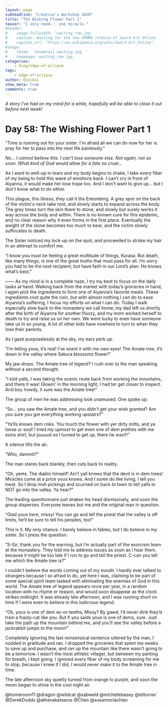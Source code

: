 ```yaml
---
layout: page
subheadline: "Creative's Workshop 2020"
title: "The Wishing Flower Part 1"
teaser: "I only need... one miracle."
#header:
#    image_fullwidth: "waiting_raw.jpg"
#    caption: Waiting for the new VRMMO release of Sword Art Online
#    caption_url: "https://en.wikipedia.org/wiki/Sword_Art_Online"
#image:
#    thumb:  thumbnail_waiting.jpg
#    homepage: waiting_raw.jpg
categories:
    - blog/edge-of-eclipse
tags:
    - edge-of-eclipse
author: Ousikai
show_meta: true
comments: true
---
```

*A story I've had on my mind for a while, hopefully will be able to close it out before next week!*

# Day 58: The Wishing Flower Part 1
"Time is running out for your sister. I'm afraid all we can do now for her is pray for her to pass into the next life painlessly."

*No... I cannot believe this. I can't lose someone else. Not again, not so soon. What kind of God would allow for a fate so cruel...*

As I want to well-up in tears and my body begins to shake, I take every fiber of my being to hold this wave of emotions back. I can't cry in front of Aiyanna, it would make her lose hope too. And I don't want to give up... but I don't know what to do either. 

This plague, this illness, they call it the Entombing. A grey spot on the back of the victim's neck take root, and slowly starts to expand across the body. The grey tones turn the skin there to stone, and slowly but surely works it way across the body and within. There is no known cure for this epidemic, and no clear reason why it even forms in the first place. Eventually the weight of the stone becomes too much to bear, and the victim slowly suffocates to death. 

The Sister noticed my lock-up on the spot, and proceeded to stroke my hair in an attempt to comfort me.

“I know you must be feeling a great multitude of things, Kurasa. But death, like many things, is one of the great truths that must pass for all. I’m sorry you had to be the next recipient, but have faith in our Lord’s plan. He knows what’s best.”

——
As my mind is in a complete haze, I try my best to focus on the daily tasks at hand. Walking back from the market with today’s groceries in hand, I again pick the ingredients to form one of Aiyanna’s favorite meals. These ingredients cost quite the coin, but with almost nothing I can do to ease Aiyanna’s suffering, I focus my efforts on what I can do. Today I walk especially slow back to the monastery we call home; my dad left us shortly after the birth of Aiyanna for another floozy, and my mom worked herself to death to try and raise us on her own. We were lucky to even have someone take us in so young. A lot of other kids have nowhere to turn to when they lose their parents.

As I gaze purposelessly at the sky, my ears perk up.

“I’m telling yous, it’s real! I’ve seent it with me own eyes! The Amate tree, it’s down in the valley where Sakura blossoms flower!”

My jaw drops. The Amate tree of legend? I rush over to the man speaking without a second thought. 

“I told yalls, I was taking the scenic route back from working the mountains, and there it was! Glowin’ in the morning light, I had ter get closer to inspect. And boy howdy, it sure was the Amate tree!”

The group of men he was addressing look unamused. One spoke up:

“So… you saw the Amate tree, and you *didn’t* get your wish granted? Are you sure you got everything working upstairs?”

“Ya’lls knows dem risks. You touch the flower with yer dirty mitts, and ya loose ur soul! I tried my upmost to get even one of dem pretties with me extra shirt, but juuuust as I turned to get up, there he was!!!”

A silence fills the air. 

“Who, dammit?”

The man stares back blankly, then cuts back to reality.

“Oh, yems. The diablo himself! Ain’t yall knows that the devil is in dem trees! Miracles come at a price yous knows. And I suree do like living, I tell you hwat. So I drop muh pickings and scurried on back to town to tell yalls to NOT go into the valley. Ya hear?”

The leading questionnaire just shakes his head dismissively, and soon the group disperses. Everyone leaves but me and the original man in question.

“Glad yous here, missy! You can go and tell the priest that the valley is off limits, he’ll be sure to tell his peoples, too!” 

This is it. My only chance. I barely believe in fables, but I do believe in my sister. So I press the question:

“S-Sir, thank you for the warning, but I’m actually part of the exorcism team at the monastery. They told me to address issues as soon as I hear them, because it might be too late if I run to go and tell the priest. C-can you tell me which the Amate tree is?”

I couldn’t believe the words coming out of my mouth. I hardly ever talked to strangers because I so afraid to do, yet here I was, claiming to be part of some special spirit team tasked with eliminating the enemies of God in this world. The Amate tree of legend appears once per year, in a random location with no rhyme or reason, and would soon disappear as the clock strikes midnight. It was already late afternoon, and I was running short on time if I were even to believe in this ludicrous legend.

“Oh, yous is one of dem ex-or-teeths, Missy? By gawd, I’d never dink they’d train a fraidy-cat like you. But if you saids yous is one of dems, sure. Just take the path up the mountain behind me, and you’ll see the valley before a jackrabbit jumps to the moon!”

Completely ignoring the last nonsensical sentence uttered by the man, I nodded in gratitude and ran. I dropped the groceries that spent me weeks to save up and purchase, and ran up the mountain like there wasn’t going to be a tomorrow. I wasn’t the most athletic villager, but between my panting for breath, I kept going. I ignored every fiber of my body screaming for me to stop, because I knew if I did, I would never make it to the Amate tree in time. 

The late afternoon sky quietly turned from orange to purple, and soon the moon began to shine in the cool night air. 

@homeroom11 @dragon @wildcat @sabweld @michellebasey @eliturner @DerekDodds @athenakatsaros @Chen @susanmclachlan
